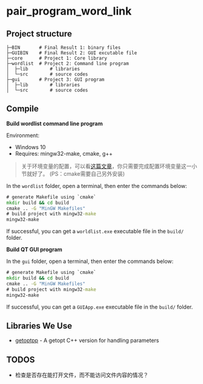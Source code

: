 # pair_program_word_link


## Project structure

```
├─BIN       # Final Result 1: binary files
├─GUIBIN    # Final Result 2: GUI excutable file
├─core      # Project 1: Core library
├─wordlist  # Project 2: Command line program
│  ├─lib        # libraries
│  └─src        # source codes
├─gui       # Project 3: GUI program
│  ├─lib        # libraries
│  └─src        # source codes
```

## Compile


**Build wordlist command line program**

Environment:
* Windows 10
* Requires: mingw32-make, cmake, g++

> 关于环境变量的配置，可以看[这篇文章](https://www.cnblogs.com/fondoger/p/using-qt5-on-windows-without-qtcreator-or-visual-studio.html)，你只需要完成配置环境变量这一小节就好了。
> (PS：cmake需要自己另外安装)

In the `wordlist` folder, open a terminal, then enter the commands below:

```cmd
# generate Makefile using `cmake`
mkdir build && cd build
cmake .. -G "MinGW Makefiles"
# build project with mingw32-make
mingw32-make
```

If successful, you can get a `worldlist.exe` executable file in the `build/` folder.


**Build QT GUI program**

In the `gui` folder, open a terminal, then enter the commands below:

```cmd
# generate Makefile using `cmake`
mkdir build && cd build
cmake .. -G "MinGW Makefiles"
# build project with mingw32-make
mingw32-make
```
If successful, you can get a `GUIApp.exe` executable file in the `build/` folder.

## Libraries We Use

* [getoptpp](https://code.google.com/archive/p/getoptpp/wikis/Help.wiki) - A getopt C++ version for handling parameters


## TODOS

* 检查是否存在能打开文件，而不能访问文件内容的情况？
